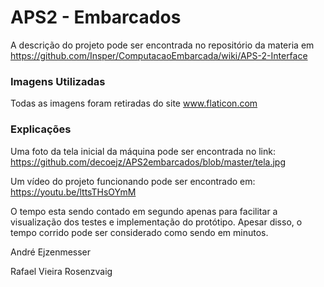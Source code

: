 # APS2 - Embarcados

A descrição do projeto pode ser encontrada no repositório da materia em https://github.com/Insper/ComputacaoEmbarcada/wiki/APS-2-Interface

### Imagens Utilizadas

Todas as imagens foram retiradas do site www.flaticon.com


### Explicações

Uma foto da tela inicial da máquina pode ser encontrada no link: https://github.com/decoejz/APS2embarcados/blob/master/tela.jpg

Um vídeo do projeto funcionando pode ser encontrado em: https://youtu.be/lttsTHsOYmM

O tempo esta sendo contado em segundo apenas para facilitar a visualização dos testes e implementação do protótipo. Apesar disso, o tempo corrido pode ser considerado como sendo em minutos.


André Ejzenmesser

Rafael Vieira Rosenzvaig
